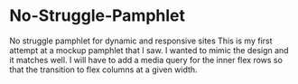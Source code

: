 # No-Struggle-Pamphlet
No struggle pamphlet for dynamic and responsive sites
This is my first attempt at a mockup pamphlet that I saw. I wanted to mimic the design and it matches well. I will have to add a media query for the inner flex rows so that the transition to flex columns at a given width.
